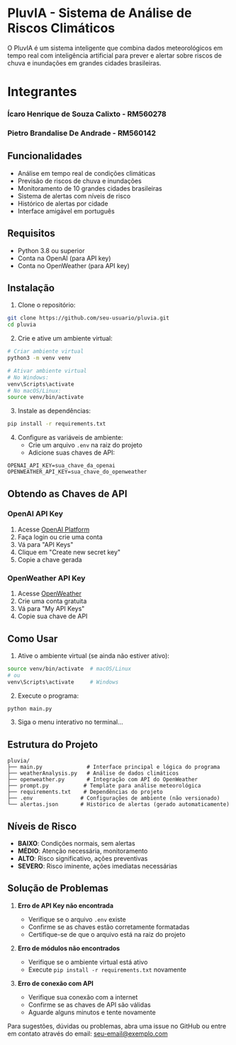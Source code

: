 # PluvIA - Sistema de Análise de Riscos Climáticos

O PluvIA é um sistema inteligente que combina dados meteorológicos em tempo real com inteligência artificial para prever e alertar sobre riscos de chuva e inundações em grandes cidades brasileiras.

###
<h1 align="left">Integrantes</h1>

###

<h3 align="left">Ícaro Henrique de Souza Calixto - RM560278</h3>

###

<h3 align="left">Pietro Brandalise De Andrade - RM560142</h3>

###

## Funcionalidades

- Análise em tempo real de condições climáticas
- Previsão de riscos de chuva e inundações
- Monitoramento de 10 grandes cidades brasileiras
- Sistema de alertas com níveis de risco
- Histórico de alertas por cidade
- Interface amigável em português

## Requisitos

- Python 3.8 ou superior
- Conta na OpenAI (para API key)
- Conta no OpenWeather (para API key)

## Instalação

1. Clone o repositório:
```bash
git clone https://github.com/seu-usuario/pluvia.git
cd pluvia
```

2. Crie e ative um ambiente virtual:
```bash
# Criar ambiente virtual
python3 -m venv venv

# Ativar ambiente virtual
# No Windows:
venv\Scripts\activate
# No macOS/Linux:
source venv/bin/activate
```

3. Instale as dependências:
```bash
pip install -r requirements.txt
```

4. Configure as variáveis de ambiente:
   - Crie um arquivo `.env` na raiz do projeto
   - Adicione suas chaves de API:
```env
OPENAI_API_KEY=sua_chave_da_openai
OPENWEATHER_API_KEY=sua_chave_do_openweather
```

## Obtendo as Chaves de API

### OpenAI API Key
1. Acesse [OpenAI Platform](https://platform.openai.com/api-keys)
2. Faça login ou crie uma conta
3. Vá para "API Keys"
4. Clique em "Create new secret key"
5. Copie a chave gerada

### OpenWeather API Key
1. Acesse [OpenWeather](https://openweathermap.org/api)
2. Crie uma conta gratuita
3. Vá para "My API Keys"
4. Copie sua chave de API

## Como Usar

1. Ative o ambiente virtual (se ainda não estiver ativo):
```bash
source venv/bin/activate  # macOS/Linux
# ou
venv\Scripts\activate     # Windows
```

2. Execute o programa:
```bash
python main.py
```

3. Siga o menu interativo no terminal...
   

## Estrutura do Projeto

```
pluvia/
├── main.py              # Interface principal e lógica do programa
├── weatherAnalysis.py   # Análise de dados climáticos
├── openweather.py       # Integração com API do OpenWeather
├── prompt.py           # Template para análise meteorológica
├── requirements.txt    # Dependências do projeto
├── .env               # Configurações de ambiente (não versionado)
└── alertas.json       # Histórico de alertas (gerado automaticamente)
```

## Níveis de Risco

- **BAIXO**: Condições normais, sem alertas
- **MÉDIO**: Atenção necessária, monitoramento
- **ALTO**: Risco significativo, ações preventivas
- **SEVERO**: Risco iminente, ações imediatas necessárias

## Solução de Problemas

1. **Erro de API Key não encontrada**
   - Verifique se o arquivo `.env` existe
   - Confirme se as chaves estão corretamente formatadas
   - Certifique-se de que o arquivo está na raiz do projeto

2. **Erro de módulos não encontrados**
   - Verifique se o ambiente virtual está ativo
   - Execute `pip install -r requirements.txt` novamente

3. **Erro de conexão com API**
   - Verifique sua conexão com a internet
   - Confirme se as chaves de API são válidas
   - Aguarde alguns minutos e tente novamente







Para sugestões, dúvidas ou problemas, abra uma issue no GitHub ou entre em contato através do email: seu-email@exemplo.com
